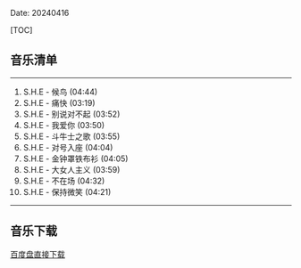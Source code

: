 Date: 20240416


[TOC]


## 音乐清单


------------------------------------------------------------------------

1.  S.H.E - 候鸟 (04:44)
2.  S.H.E - 痛快 (03:19)
3.  S.H.E - 别说对不起 (03:52)
4.  S.H.E - 我爱你 (03:50)
5.  S.H.E - 斗牛士之歌 (03:55)
6.  S.H.E - 对号入座 (04:04)
7.  S.H.E - 金钟罩铁布衫 (04:05)
8.  S.H.E - 大女人主义 (03:59)
9.  S.H.E - 不在场 (04:32)
10. S.H.E - 保持微笑 (04:21)

------------------------------------------------------------------------


## 音乐下载


<a class="btn btn-primary" target="_blank"
    href="https://pan.baidu.com/s/1Y00AmPo9Imnhyj45qN6cXg?pwd=4apf"><span
        class="glyphicon glyphicon-download-alt" aria-hidden="true"></span>
    百度盘直接下载
</a>

